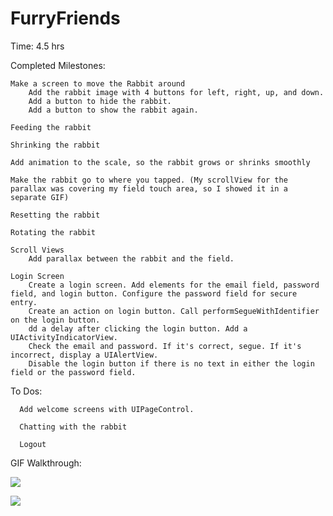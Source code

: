 # FurryFriends

Time: 4.5 hrs

Completed Milestones:

    Make a screen to move the Rabbit around
        Add the rabbit image with 4 buttons for left, right, up, and down.
        Add a button to hide the rabbit.
        Add a button to show the rabbit again.
        
    Feeding the rabbit
    
    Shrinking the rabbit
    
    Add animation to the scale, so the rabbit grows or shrinks smoothly
    
    Make the rabbit go to where you tapped. (My scrollView for the parallax was covering my field touch area, so I showed it in a separate GIF)
    
    Resetting the rabbit
    
    Rotating the rabbit
    
    Scroll Views
        Add parallax between the rabbit and the field.
    
    Login Screen
        Create a login screen. Add elements for the email field, password field, and login button. Configure the password field for secure entry.
        Create an action on login button. Call performSegueWithIdentifier on the login button.
        dd a delay after clicking the login button. Add a UIActivityIndicatorView.
        Check the email and password. If it's correct, segue. If it's incorrect, display a UIAlertView.
        Disable the login button if there is no text in either the login field or the password field.


To Dos:

      Add welcome screens with UIPageControl.
      
      Chatting with the rabbit
      
      Logout


GIF Walkthrough:


  ![](https://raw.github.com/ginahou/FurryFriends/master/FurryFriends_p1.gif)
  
  ![](https://raw.github.com/ginahou/FurryFriends/master/FurryFriends_p2.gif)

